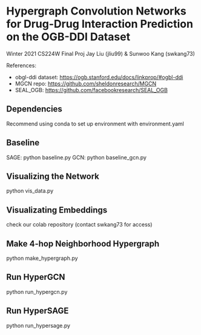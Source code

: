 # Hypergraph Convolution Networks for Drug-Drug Interaction Prediction on the OGB-DDI Dataset
Winter 2021 CS224W Final Proj
Jay Liu (jliu99) & Sunwoo Kang (swkang73)

References:
* obgl-ddi dataset: https://ogb.stanford.edu/docs/linkprop/#ogbl-ddi
* MGCN repo: https://github.com/sheldonresearch/MGCN
* SEAL_OGB: https://github.com/facebookresearch/SEAL_OGB


## Dependencies
Recommend using conda to set up environment with environment.yaml

## Baseline
SAGE: python baseline.py
GCN: python baseline_gcn.py

## Visualizing the Network
python vis_data.py 

## Visualizating Embeddings 
check our colab repository (contact swkang73 for access)

## Make 4-hop Neighborhood Hypergraph
python make_hypergraph.py

## Run HyperGCN
python run_hypergcn.py

## Run HyperSAGE
python run_hypersage.py
